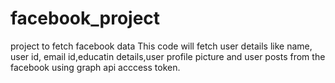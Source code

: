 # facebook_project
project to fetch facebook data
This code will fetch user details like name, user id, email id,educatin details,user profile picture and user posts from the facebook using graph api acccess token.
